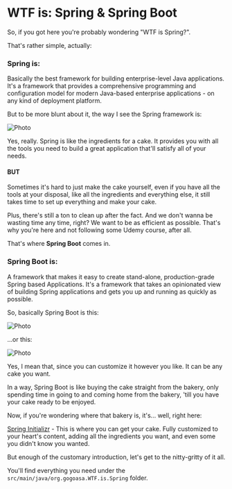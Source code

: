 # WTF is: Spring & Spring Boot

So, if you got here you're probably wondering "WTF is Spring?".

That's rather simple, actually:

### Spring is:

Basically the best framework for building enterprise-level Java applications. 
It's a framework that provides a comprehensive programming and configuration model 
for modern Java-based enterprise applications - on any kind of deployment platform.

But to be more blunt about it, the way I see the Spring framework is:

![Photo](https://cakebycourtney.com/wp-content/uploads/2020/01/shutterstock_128966756.jpg)

Yes, really. Spring is like the ingredients for a cake. It provides you with all 
the tools you need to build a great application that'll satisfy all of your needs.

#### BUT

Sometimes it's hard to just make the cake yourself, even if you have all the
tools at your disposal, like all the ingredients and everything else, it still
takes time to set up everything and make your cake. 

Plus, there's still a ton to clean up after the fact. And we don't wanna be wasting
time any time, right? We want to be as efficient as possible. That's why you're here
and not following some Udemy course, after all.

That's where **Spring Boot** comes in.

### Spring Boot is:

A framework that makes it easy to create stand-alone, production-grade 
Spring based Applications. It's a framework that takes an opinionated view of
building Spring applications and gets you up and running as quickly as possible.

So, basically Spring Boot is this:

![Photo](https://mrbrownbakery.com/image/images/GJ7uCwGiteTF24HTWBclkziVTdhpQeZWH23MvQfq.jpeg?p=full)

...or this:

![Photo](https://chelsweets.com/wp-content/uploads/2022/11/recipe-card-penguin-cake-closer-540x720.jpg)

Yes, I mean that, since you can customize it however you like. 
It can be any cake you want.

In a way, Spring Boot is like buying the cake straight from the bakery, only
spending time in going to and coming home from the bakery, 'till you have your cake
ready to be enjoyed.

Now, if you're wondering where that bakery is, it's... well, right here:

[Spring Initializr](https://start.spring.io/) - This is where you can get your cake. 
Fully customized to your heart's content, adding all the ingredients you want, and
even some you didn't know you wanted.

But enough of the customary introduction, let's get to the nitty-gritty of it all.

You'll find everything you need under the `src/main/java/org.gogoasa.WTF.is.Spring` folder.
